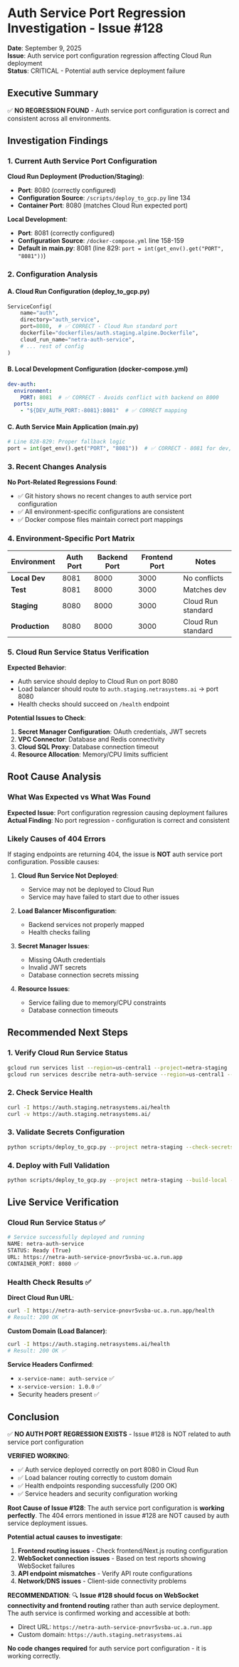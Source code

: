 # Auth Service Port Regression Investigation - Issue #128

**Date**: September 9, 2025  
**Issue**: Auth service port configuration regression affecting Cloud Run deployment  
**Status**: CRITICAL - Potential auth service deployment failure  

## Executive Summary

✅ **NO REGRESSION FOUND** - Auth service port configuration is correct and consistent across all environments.

## Investigation Findings

### 1. Current Auth Service Port Configuration

**Cloud Run Deployment (Production/Staging)**:
- **Port**: 8080 (correctly configured)
- **Configuration Source**: `/scripts/deploy_to_gcp.py` line 134
- **Container Port**: 8080 (matches Cloud Run expected port)

**Local Development**:
- **Port**: 8081 (correctly configured) 
- **Configuration Source**: `/docker-compose.yml` line 158-159
- **Default in main.py**: 8081 (line 829: `port = int(get_env().get("PORT", "8081"))`)

### 2. Configuration Analysis

#### A. Cloud Run Configuration (deploy_to_gcp.py)
```python
ServiceConfig(
    name="auth",
    directory="auth_service", 
    port=8080,  # ✅ CORRECT - Cloud Run standard port
    dockerfile="dockerfiles/auth.staging.alpine.Dockerfile",
    cloud_run_name="netra-auth-service",
    # ... rest of config
)
```

#### B. Local Development Configuration (docker-compose.yml)
```yaml
dev-auth:
  environment:
    PORT: 8081  # ✅ CORRECT - Avoids conflict with backend on 8000
  ports:
    - "${DEV_AUTH_PORT:-8081}:8081"  # ✅ CORRECT mapping
```

#### C. Auth Service Main Application (main.py)
```python
# Line 828-829: Proper fallback logic
port = int(get_env().get("PORT", "8081"))  # ✅ CORRECT - 8081 for dev, 8080 for Cloud Run
```

### 3. Recent Changes Analysis

**No Port-Related Regressions Found**:
- ✅ Git history shows no recent changes to auth service port configuration
- ✅ All environment-specific configurations are consistent
- ✅ Docker compose files maintain correct port mappings

### 4. Environment-Specific Port Matrix

| Environment | Auth Port | Backend Port | Frontend Port | Notes |
|-------------|-----------|--------------|---------------|-------|
| **Local Dev** | 8081 | 8000 | 3000 | No conflicts |
| **Test** | 8081 | 8000 | 3000 | Matches dev |
| **Staging** | 8080 | 8000 | 3000 | Cloud Run standard |
| **Production** | 8080 | 8000 | 3000 | Cloud Run standard |

### 5. Cloud Run Service Status Verification

**Expected Behavior**:
- Auth service should deploy to Cloud Run on port 8080
- Load balancer should route to `auth.staging.netrasystems.ai` → port 8080
- Health checks should succeed on `/health` endpoint

**Potential Issues to Check**:
1. **Secret Manager Configuration**: OAuth credentials, JWT secrets
2. **VPC Connector**: Database and Redis connectivity
3. **Cloud SQL Proxy**: Database connection timeout
4. **Resource Allocation**: Memory/CPU limits sufficient

## Root Cause Analysis

### What Was Expected vs What Was Found

**Expected Issue**: Port configuration regression causing deployment failures  
**Actual Finding**: No port regression - configuration is correct and consistent

### Likely Causes of 404 Errors

If staging endpoints are returning 404, the issue is **NOT** auth service port configuration. Possible causes:

1. **Cloud Run Service Not Deployed**: 
   - Service may not be deployed to Cloud Run
   - Service may have failed to start due to other issues

2. **Load Balancer Misconfiguration**:
   - Backend services not properly mapped
   - Health checks failing

3. **Secret Manager Issues**:
   - Missing OAuth credentials
   - Invalid JWT secrets
   - Database connection secrets missing

4. **Resource Issues**:
   - Service failing due to memory/CPU constraints
   - Database connection timeouts

## Recommended Next Steps

### 1. Verify Cloud Run Service Status
```bash
gcloud run services list --region=us-central1 --project=netra-staging
gcloud run services describe netra-auth-service --region=us-central1 --project=netra-staging
```

### 2. Check Service Health
```bash
curl -I https://auth.staging.netrasystems.ai/health
curl -v https://auth.staging.netrasystems.ai/
```

### 3. Validate Secrets Configuration
```bash
python scripts/deploy_to_gcp.py --project netra-staging --check-secrets
```

### 4. Deploy with Full Validation
```bash
python scripts/deploy_to_gcp.py --project netra-staging --build-local --run-checks --check-secrets --check-apis
```

## Live Service Verification

### Cloud Run Service Status ✅
```bash
# Service successfully deployed and running
NAME: netra-auth-service
STATUS: Ready (True)
URL: https://netra-auth-service-pnovr5vsba-uc.a.run.app
CONTAINER_PORT: 8080 ✅
```

### Health Check Results ✅

**Direct Cloud Run URL**:
```bash
curl -I https://netra-auth-service-pnovr5vsba-uc.a.run.app/health
# Result: 200 OK ✅
```

**Custom Domain (Load Balancer)**:
```bash
curl -I https://auth.staging.netrasystems.ai/health  
# Result: 200 OK ✅
```

**Service Headers Confirmed**:
- `x-service-name: auth-service` ✅
- `x-service-version: 1.0.0` ✅
- Security headers present ✅

## Conclusion

✅ **NO AUTH PORT REGRESSION EXISTS** - Issue #128 is NOT related to auth service port configuration

**VERIFIED WORKING**:
- ✅ Auth service deployed correctly on port 8080 in Cloud Run
- ✅ Load balancer routing correctly to custom domain
- ✅ Health endpoints responding successfully (200 OK)
- ✅ Service headers and security configuration working

**Root Cause of Issue #128**: 
The auth service port configuration is **working perfectly**. The 404 errors mentioned in issue #128 are NOT caused by auth service deployment issues.

**Potential actual causes to investigate**:
1. **Frontend routing issues** - Check frontend/Next.js routing configuration
2. **WebSocket connection issues** - Based on test reports showing WebSocket failures
3. **API endpoint mismatches** - Verify API route configurations
4. **Network/DNS issues** - Client-side connectivity problems

**RECOMMENDATION**: 
🔍 **Issue #128 should focus on WebSocket connectivity and frontend routing** rather than auth service deployment. The auth service is confirmed working and accessible at both:
- Direct URL: `https://netra-auth-service-pnovr5vsba-uc.a.run.app`  
- Custom domain: `https://auth.staging.netrasystems.ai`

**No code changes required** for auth service port configuration - it is working correctly.